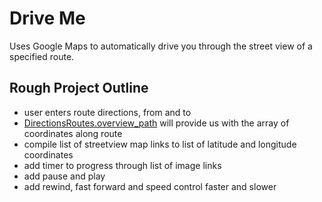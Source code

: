 # Drive Me

Uses Google Maps to automatically drive you through the street view of a specified route.

## Rough Project Outline
- user enters route directions, from and to
- [DirectionsRoutes.overview_path](https://developers.google.com/maps/documentation/javascript/directions) will provide us with the array of coordinates along route
- compile list of streetview map links to list of latitude and longitude coordinates
- add timer to progress through list of image links
- add pause and play
- add rewind, fast forward and speed control faster and slower